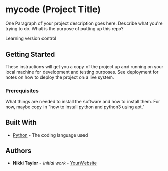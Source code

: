 # mycode (Project Title)

One Paragraph of your project description goes here. Describe what you're trying to do.
What is the purpose of putting up this repo?

Learning version control
## Getting Started

These instructions will get you a copy of the project up and running on your local machine
for development and testing purposes. See deployment for notes on how to deploy the project
on a live system.

### Prerequisites

What things are needed to install the software and how to install them. For now, maybe copy in
"how to install python and python3 using apt."

## Built With

* [Python](https://www.python.org/) - The coding language used

## Authors

* **Nikki Taylor** - *Initial work* - [YourWebsite](https://example.com/)
